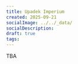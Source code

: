 ```yaml
---
title: Upadek Imperium
created: 2025-09-21
socialImage: ../../_data/
socialDescription:
draft: true
tags:
---
```

 TBA
